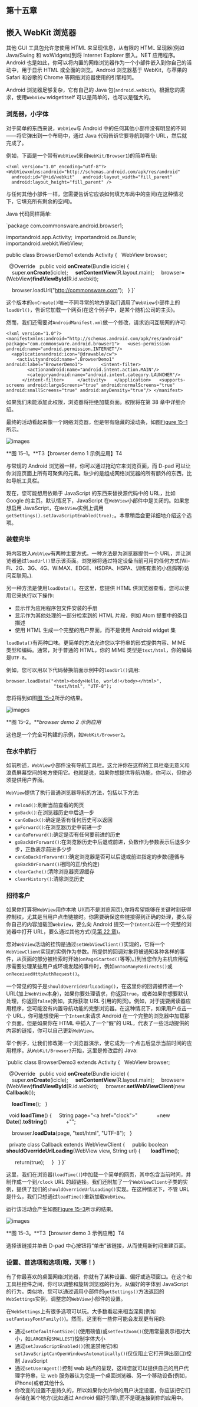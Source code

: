 ## 第十五章

## 嵌入 WebKit 浏览器

其他 GUI 工具包允许您使用 HTML 来呈现信息，从有限的 HTML 呈现器(例如 Java/Swing 和 wxWidgets)到将 Internet Explorer 嵌入。NET 应用程序。Android 也是如此，你可以将内置的网络浏览器作为一个小部件嵌入到你自己的活动中，用于显示 HTML 或全面的浏览。Android 浏览器基于 WebKit，与苹果的 Safari 和谷歌的 Chrome 等网络浏览器使用的引擎相同。

Android 浏览器足够复杂，它有自己的 Java 包(`android.webkit`)。根据您的需求，使用`WebView` widgetitself 可以是简单的，也可以是强大的。

### 浏览器，小字体

对于简单的东西来说，`WebView`与 Android 中的任何其他小部件没有明显的不同——将它弹出到一个布局中，通过 Java 代码告诉它要导航到哪个 URL，然后就完成了。

例如，下面是一个带有`WebView`(来自`WebKit/Browser1`)的简单布局:

`<?xml version="1.0" encoding="utf-8"?>
<WebViewxmlns:android="http://schemas.android.com/apk/res/android"
  android:id="@+id/webkit"
  android:layout_width="fill_parent"
  android:layout_height="fill_parent"
/>`

与任何其他小部件一样，您需要告诉它应该如何填充布局中的空间(在这种情况下，它填充所有剩余的空间)。

Java 代码同样简单:

`package com.commonsware.android.browser1;

importandroid.app.Activity;` `importandroid.os.Bundle;
importandroid.webkit.WebView;

public class BrowserDemo1 extends Activity {
  WebView browser;

  @Override
  public void **onCreate**(Bundle icicle) {
    super.**onCreate**(icicle);
    **setContentView**(R.layout.main);
    browser=(WebView)**findViewById**(R.id.webkit);

    browser.loadUrl("http://commonsware.com");
  }
}`

这个版本的`onCreate()`唯一不同寻常的地方是我们调用了`WebView`小部件上的`loadUrl()`，告诉它加载一个网页(在这个例子中，是某个随机公司的主页)。

然而，我们还需要对`AndroidManifest.xml`做一个修改，请求访问互联网的许可:

`<?xml version="1.0"?>
<manifestxmlns:android="http://schemas.android.com/apk/res/android"
package="com.commonsware.android.browser1">
  <uses-permission android:name="android.permission.INTERNET"/>
  <applicationandroid:icon="@drawable/cw">
    <activityandroid:name=".BrowserDemo1" android:label="BrowserDemo1">
      <intent-filter>
        <actionandroid:name="android.intent.action.MAIN"/>
        <categoryandroid:name="android.intent.category.LAUNCHER"/>
      </intent-filter>
    </activity>
  </application>
  <supports-screens android:largeScreens="true"
android:normalScreens="true" android:smallScreens="true" android:anyDensity="true"/>
</manifest>`

如果我们未能添加此权限，浏览器将拒绝加载页面。权限将在第 38 章中详细介绍。

最终的活动看起来像一个网络浏览器，但是带有隐藏的滚动条，如图[Figure 15–1](#fig_15_1)所示。

![images](img/1501.jpg)

**图 15–1。**T3【browser demo 1 示例应用】T4

与常规的 Android 浏览器一样，你可以通过拖动它来浏览页面，而 D-pad 可以让你浏览页面上所有可聚焦的元素。缺少的是组成网络浏览器的所有额外的东西，比如导航工具栏。

现在，您可能想用依赖于 JavaScript 的东西来替换源代码中的 URL，比如 Google 的主页。默认情况下，JavaScript 在`WebView`小部件中是关闭的。如果您想启用 JavaScript，在`WebView`实例上调用`getSettings().setJavaScriptEnabled(true);`。本章稍后会更详细地介绍这个选项。

### 装载完毕

将内容放入`WebView`有两种主要方式。一种方法是为浏览器提供一个 URL，并让浏览器通过`loadUrl()`显示该页面。浏览器将通过特定设备当前可用的任何方式(Wi-Fi、2G、3G、4G、WiMAX、EDGE、HSDPA、HSPA、训练有素的小信鸽等)访问互联网。).

另一种方法是使用`loadData()`。在这里，您提供 HTML 供浏览器查看。您可以使用它来执行以下操作:

*   显示作为应用程序包文件安装的手册
*   显示作为其他处理的一部分检索到的 HTML 片段，例如 Atom 提要中的条目描述
*   使用 HTML 生成一个完整的用户界面，而不是使用 Android widget 集

`loadData()`有两种口味。更简单的方法允许您以字符串的形式提供内容、MIME 类型和编码。通常，对于普通的 HTML，你的 MIME 类型是`text/html`，你的编码是`UTF-8`。

例如，您可以用以下代码替换前面示例中的`loadUrl()`调用:

`browser.loadData("<html><body>Hello, world!</body></html>",
                  "text/html", "UTF-8");`

您将得到如图[图 15–2](#fig_15_2)所示的结果。

![images](img/1502.jpg)

**图 15–2。***browser demo 2 示例应用*

这也是一个完全可构建的示例，如`WebKit/Browser2`。

### 在水中航行

如前所述，`WebView`小部件没有导航工具栏。这允许你在这样的工具栏毫无意义和浪费屏幕空间的地方使用它。也就是说，如果你想提供导航功能，你可以，但你必须提供用户界面。

`WebView`提供了执行普通浏览器导航的方法，包括以下方法:

*   `reload()`:刷新当前查看的网页
*   `goBack()`:在浏览器历史中后退一步
*   `canGoBack()`:确定是否有任何历史可以返回
*   `goForward()`:在浏览器历史中前进一步
*   `canGoForward()`:确定是否有任何要前进的历史
*   `goBackOrForward()`:在浏览器历史中后退或前进，负数作为参数表示后退多少步，正数表示前进多少步
*   `canGoBackOrForward()`:确定浏览器是否可以后退或前进指定的步数(遵循与`goBackOrForward()`相同的正/负约定)
*   `clearCache()`:清除浏览器资源缓存
*   `clearHistory()`:清除浏览历史

### 招待客户

如果你打算将`WebView`用作本地 UI(而不是浏览网页),你将希望能够在关键时刻获得控制权，尤其是当用户点击链接时。你需要确保这些链接得到正确的处理，要么将你自己的内容加载回`WebView`，要么向 Android 提交一个`Intent`以在一个完整的浏览器中打开 URL，要么通过其他方式(见[第 22 章](22.html#ch22))。

您对`WebView`活动的挂钩是通过`setWebViewClient()`实现的，它将一个`WebViewClient`实现的实例作为参数。所提供的回调对象将被通知各种各样的事件，从页面的部分被检索时开始(`onPageStarted()`等等)。)到当您作为主机应用程序需要处理某些用户或环境发起的事件时，例如`onTooManyRedirects()`或`onReceivedHttpAuthRequest()`。

一个常见的钩子是`shouldOverrideUrlLoading()`，在这里你的回调被传递一个 URL(加上`WebView`本身)，如果你要处理请求，你返回`true`，或者如果你想要默认处理，你返回`false`(例如，实际获取 URL 引用的网页)。例如，对于提要阅读器应用程序，您可能没有内置导航功能的完整浏览器。在这种情况下，如果用户点击一个 URL，你可能想使用一个`Intent`来请求 Android 在一个完整的浏览器中加载那个页面。但是如果你在 HTML 中插入了一个“假”的 URL，代表了一些活动提供的内容的链接，你可以自己更新`WebView`。

举个例子，让我们修改第一个浏览器演示，使它成为一个点击后显示当前时间的应用程序。从`WebKit/Browser3`开始，这里是修改后的 Java:

`public class BrowserDemo3 extends Activity {
  WebView browser;

  @Override
  public void **onCreate**(Bundle icicle) {
    super.**onCreate**(icicle);
    **setContentView**(R.layout.main);
    browser=(WebView)**findViewById**(R.id.webkit);
    browser.**setWebViewClient**(new **Callback**());

    **loadTime**();
  }

  void **loadTime**() {
    String page="<html><body><a href=\"clock\">"
            +new **Date**().**toString**()
            +"</a></body></html>";

    browser.**loadData**(page, "text/html", "UTF-8");
  }

  private class Callback extends WebViewClient {
    public boolean **shouldOverrideUrlLoading**(WebView view, String url) {
      **loadTime**();

      return(true);
    }
  }
}`

这里，我们在浏览器(`loadTime()`)中加载一个简单的网页，其中包含当前时间，并制作成一个到`/clock` URL 的超链接。我们还附加了一个`WebViewClient`子类的实例，提供了我们的`shouldOverrideUrlLoading()`实现。在这种情况下，不管 URL 是什么，我们只想通过`loadTime()`重新加载`WebView`。

运行该活动会产生如图[Figure 15–3](#fig_15_3)所示的结果。

![images](img/1503.jpg)

**图 15–3。**T3【browser demo 3 示例应用】T4

选择该链接并单击 D-pad 中心按钮将“单击”该链接，从而使用新时间重建页面。

### 设置、首选项和选项(哦，天哪！)

有了你最喜欢的桌面网络浏览器，你就有了某种设置、偏好或选项窗口。在这个和工具栏控件之间，你可以调整和旋转浏览器的行为，从偏好的字体到 JavaScript 的行为。类似地，您可以通过调用小部件的`getSettings()`方法返回的`WebSettings`实例，调整您的`WebView`小部件的设置。

在`WebSettings`上有很多选项可以玩。大多数看起来相当深奥(例如`setFantasyFontFamily()`)。然而，这里有一些你可能会发现更有用的:

*   通过`setDefaultFontSize()`(使用磅值)或`setTextZoom()`(使用常量表示相对大小，如`LARGER`和`SMALLEST`)控制字体大小
*   通过`setJavaScriptEnabled()`(彻底禁用它)和`setJavaScriptCanOpenWindowsAutomatically()`(仅仅阻止它打开弹出窗口)控制 JavaScript
*   通过`setUserAgent()`控制 web 站点的呈现，这样您就可以提供自己的用户代理字符串，让 web 服务器认为您是一个桌面浏览器、另一个移动设备(例如，iPhone)或者其他什么
*   你改变的设置不是持久的，所以如果你允许你的用户决定设置，你应该把它们存储在某个地方(比如通过 Android 偏好引擎),而不是硬连接到你的应用中。